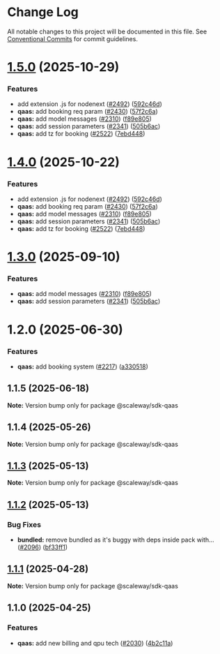 # Change Log

All notable changes to this project will be documented in this file.
See [Conventional Commits](https://conventionalcommits.org) for commit guidelines.

# [1.5.0](https://github.com/scaleway/scaleway-sdk-js/compare/@scaleway/sdk-qaas@1.2.0...@scaleway/sdk-qaas@1.5.0) (2025-10-29)

### Features

- add extension .js for nodenext ([#2492](https://github.com/scaleway/scaleway-sdk-js/issues/2492)) ([592c46d](https://github.com/scaleway/scaleway-sdk-js/commit/592c46df916c5b8b35f26c13b626eee797970f5d))
- **qaas:** add booking req param ([#2430](https://github.com/scaleway/scaleway-sdk-js/issues/2430)) ([57f2c6a](https://github.com/scaleway/scaleway-sdk-js/commit/57f2c6a4574e512a387b2dbf9e175f2a6c361da4))
- **qaas:** add model messages ([#2310](https://github.com/scaleway/scaleway-sdk-js/issues/2310)) ([f89e805](https://github.com/scaleway/scaleway-sdk-js/commit/f89e8054ce4cacf239f377ef9b2b4e79831131a7))
- **qaas:** add session parameters ([#2341](https://github.com/scaleway/scaleway-sdk-js/issues/2341)) ([505b6ac](https://github.com/scaleway/scaleway-sdk-js/commit/505b6ace84d8e12dba80bfd685e3569edc1ce588))
- **qaas:** add tz for booking ([#2522](https://github.com/scaleway/scaleway-sdk-js/issues/2522)) ([7ebd448](https://github.com/scaleway/scaleway-sdk-js/commit/7ebd4487ebe50ae4c2f9509e5390a6d2434cca2c))

# [1.4.0](https://github.com/scaleway/scaleway-sdk-js/compare/@scaleway/sdk-qaas@1.2.0...@scaleway/sdk-qaas@1.4.0) (2025-10-22)

### Features

- add extension .js for nodenext ([#2492](https://github.com/scaleway/scaleway-sdk-js/issues/2492)) ([592c46d](https://github.com/scaleway/scaleway-sdk-js/commit/592c46df916c5b8b35f26c13b626eee797970f5d))
- **qaas:** add booking req param ([#2430](https://github.com/scaleway/scaleway-sdk-js/issues/2430)) ([57f2c6a](https://github.com/scaleway/scaleway-sdk-js/commit/57f2c6a4574e512a387b2dbf9e175f2a6c361da4))
- **qaas:** add model messages ([#2310](https://github.com/scaleway/scaleway-sdk-js/issues/2310)) ([f89e805](https://github.com/scaleway/scaleway-sdk-js/commit/f89e8054ce4cacf239f377ef9b2b4e79831131a7))
- **qaas:** add session parameters ([#2341](https://github.com/scaleway/scaleway-sdk-js/issues/2341)) ([505b6ac](https://github.com/scaleway/scaleway-sdk-js/commit/505b6ace84d8e12dba80bfd685e3569edc1ce588))
- **qaas:** add tz for booking ([#2522](https://github.com/scaleway/scaleway-sdk-js/issues/2522)) ([7ebd448](https://github.com/scaleway/scaleway-sdk-js/commit/7ebd4487ebe50ae4c2f9509e5390a6d2434cca2c))

# [1.3.0](https://github.com/scaleway/scaleway-sdk-js/compare/@scaleway/sdk-qaas@1.2.0...@scaleway/sdk-qaas@1.3.0) (2025-09-10)

### Features

- **qaas:** add model messages ([#2310](https://github.com/scaleway/scaleway-sdk-js/issues/2310)) ([f89e805](https://github.com/scaleway/scaleway-sdk-js/commit/f89e8054ce4cacf239f377ef9b2b4e79831131a7))
- **qaas:** add session parameters ([#2341](https://github.com/scaleway/scaleway-sdk-js/issues/2341)) ([505b6ac](https://github.com/scaleway/scaleway-sdk-js/commit/505b6ace84d8e12dba80bfd685e3569edc1ce588))

# 1.2.0 (2025-06-30)

### Features

- **qaas:** add booking system ([#2217](https://github.com/scaleway/scaleway-sdk-js/issues/2217)) ([a330518](https://github.com/scaleway/scaleway-sdk-js/commit/a330518524758226c1250c6c3d276f4b8b73472a))

## 1.1.5 (2025-06-18)

**Note:** Version bump only for package @scaleway/sdk-qaas

## 1.1.4 (2025-05-26)

**Note:** Version bump only for package @scaleway/sdk-qaas

## [1.1.3](https://github.com/scaleway/scaleway-sdk-js/compare/@scaleway/sdk-qaas@1.1.2...@scaleway/sdk-qaas@1.1.3) (2025-05-13)

**Note:** Version bump only for package @scaleway/sdk-qaas

## [1.1.2](https://github.com/scaleway/scaleway-sdk-js/compare/@scaleway/sdk-qaas@1.1.1...@scaleway/sdk-qaas@1.1.2) (2025-05-13)

### Bug Fixes

- **bundled:** remove bundled as it's buggy with deps inside pack with… ([#2096](https://github.com/scaleway/scaleway-sdk-js/issues/2096)) ([bf33ff1](https://github.com/scaleway/scaleway-sdk-js/commit/bf33ff1f9cdd951add94817dac27239c86ef5437))

## [1.1.1](https://github.com/scaleway/scaleway-sdk-js/compare/@scaleway/sdk-qaas@1.1.0...@scaleway/sdk-qaas@1.1.1) (2025-04-28)

**Note:** Version bump only for package @scaleway/sdk-qaas

## 1.1.0 (2025-04-25)

### Features

- **qaas:** add new billing and qpu tech ([#2030](https://github.com/scaleway/scaleway-sdk-js/issues/2030)) ([4b2c11a](https://github.com/scaleway/scaleway-sdk-js/commit/4b2c11aaa4b914730d26efdb6add5e3505d5a07e))
